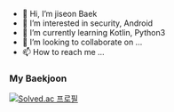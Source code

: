 - 👋 Hi, I’m jiseon Baek
- 👀 I’m interested in security, Android
- 🌱 I’m currently learning Kotlin, Python3
- 💞️ I’m looking to collaborate on ...
- 📫 How to reach me ...



### My Baekjoon

<!---
vltlswk/vltlswk is a ✨ special ✨ repository because its `README.md` (this file) appears on your GitHub profile.
You can click the Preview link to take a look at your changes.
--->

[![Solved.ac
프로필](http://mazassumnida.wtf/api/v2/generate_badge?boj=vltlswk)](https://solved.ac/vltlswk)
